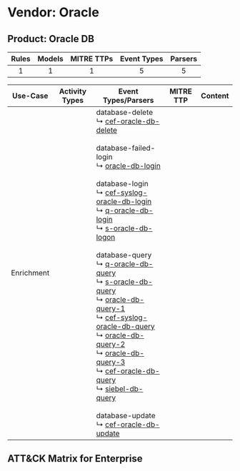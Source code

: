 Vendor: Oracle
==============
Product: Oracle DB
------------------
| Rules | Models | MITRE TTPs | Event Types | Parsers |
|:-----:|:------:|:----------:|:-----------:|:-------:|
|   1   |   1    |     1      |      5      |    5    |

|  Use-Case  | Activity Types | Event Types/Parsers                                                                                                                                                                                                                                                                                                                                                                                                                                                                                                                                                                                                                                                                                                                                                                                                                                                                                                                                                                                                                                                                                                                                                                                                                | MITRE TTP | Content |
|:----------:| -------------- | ---------------------------------------------------------------------------------------------------------------------------------------------------------------------------------------------------------------------------------------------------------------------------------------------------------------------------------------------------------------------------------------------------------------------------------------------------------------------------------------------------------------------------------------------------------------------------------------------------------------------------------------------------------------------------------------------------------------------------------------------------------------------------------------------------------------------------------------------------------------------------------------------------------------------------------------------------------------------------------------------------------------------------------------------------------------------------------------------------------------------------------------------------------------------------------------------------------------------------------- | --------- | ------- |
| Enrichment | <ul></li></ul> |  database-delete<br> ↳ [cef-oracle-db-delete](../Parsers/parserContent_cef-oracle-db-delete.md)<br><br> database-failed-login<br> ↳ [oracle-db-login](../Parsers/parserContent_oracle-db-login.md)<br><br> database-login<br> ↳ [cef-syslog-oracle-db-login](../Parsers/parserContent_cef-syslog-oracle-db-login.md)<br> ↳ [q-oracle-db-login](../Parsers/parserContent_q-oracle-db-login.md)<br> ↳ [s-oracle-db-logon](../Parsers/parserContent_s-oracle-db-logon.md)<br><br> database-query<br> ↳ [q-oracle-db-query](../Parsers/parserContent_q-oracle-db-query.md)<br> ↳ [s-oracle-db-query](../Parsers/parserContent_s-oracle-db-query.md)<br> ↳ [oracle-db-query-1](../Parsers/parserContent_oracle-db-query-1.md)<br> ↳ [cef-syslog-oracle-db-query](../Parsers/parserContent_cef-syslog-oracle-db-query.md)<br> ↳ [oracle-db-query-2](../Parsers/parserContent_oracle-db-query-2.md)<br> ↳ [oracle-db-query-3](../Parsers/parserContent_oracle-db-query-3.md)<br> ↳ [cef-oracle-db-query](../Parsers/parserContent_cef-oracle-db-query.md)<br> ↳ [siebel-db-query](../Parsers/parserContent_siebel-db-query.md)<br><br> database-update<br> ↳ [cef-oracle-db-update](../Parsers/parserContent_cef-oracle-db-update.md)<br> |           |         |

ATT&CK Matrix for Enterprise
----------------------------
